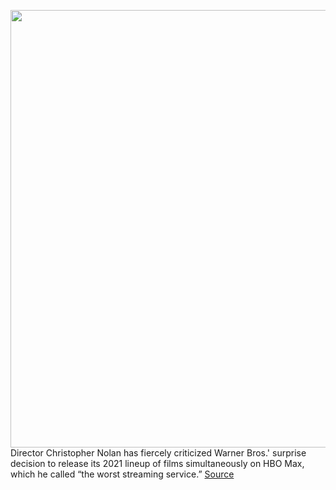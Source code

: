 <img src='https://cdn.vox-cdn.com/thumbor/536wOuUt0Vk04pztXvspOGvfqQE=/0x0:5616x3744/1200x800/filters:focal(1949x1402:2847x2300)/cdn.vox-cdn.com/uploads/chorus_image/image/68476850/1268224692.0.jpg' width='700px' /><br/>
Director Christopher Nolan has fiercely criticized Warner Bros.' surprise decision to release its 2021 lineup of films simultaneously on HBO Max, which he called “the worst streaming service.”
<a href='https://www.theverge.com/2020/12/8/22162918/christopher-nolan-tenet-hbo-max-warner-bros-streaming-service-cinematic-releases'> Source <a/>
